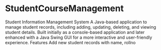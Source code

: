 # StudentCourseManagement
Student Information Management System A Java-based application to manage student records, including adding, updating, deleting, and viewing student details. Built initially as a console-based application and later enhanced with a Java Swing GUI for a more interactive and user-friendly experience.  Features  Add new student records with name, rollno

